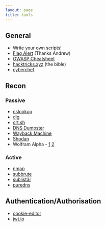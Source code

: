 ```yaml
---
layout: page
title: tools
---
```


## General

-   Write your own scripts!
-   [Flag Alert](https://featherbear.cc/UNSW-COMP6443/post/tools/flag_alert/) (Thanks Andrew)
-   [OWASP Cheatsheet](https://cheatsheetseries.owasp.org/index.html)
-   [hacktricks.xyz](https://book.hacktricks.xyz) (the bible)
-   [cyberchef](https://gchq.github.io/CyberChef/)

## Recon

### Passive

-   [nslookup](https://en.wikipedia.org/wiki/Nslookup)
-   [dig](<https://en.wikipedia.org/wiki/Dig_(command)>)
-   [crt.sh](https://crt.sh/)
-   [DNS Dumpster](https://dnsdumpster.com/)
-   [Wayback Machine](https://archive.org/web/)
-   [Shodan](https://www.shodan.io/)
-   Wolfram Alpha - [1](https://www.wolframalpha.com/examples/science-and-technology/technological-world/web-and-computer-systems) [2](https://www.wolframalpha.com/examples/science-and-technology/technological-world/web-and-computer-systems/internet)

### Active

-   [nmap](https://github.com/nmap/nmap)
-   [subbrute](https://github.com/TheRook/subbrute)
-   [sublist3r](https://github.com/aboul3la/Sublist3r)
-   [puredns](https://github.com/d3mondev/puredns)

## Authentication/Authorisation

-   [cookie-editor](https://cookie-editor.com/)
-   [jwt.io](https://jwt.io/)
